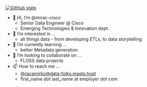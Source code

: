 [![GitHub stats](https://github-readme-stats.vercel.app/api?username=mirac-cisco&show_icons=true&count_private=true)](https://github.com/anuraghazra/github-readme-stats)

- 👋 Hi, I’m @mirac-cisco
  - Senior Data Engineer @ Cisco
  - Emerging Technologies & Innovation dept.
- 👀 I’m interested in ...
  - all things data - from developing ETLs, to data storytelling
- 🌱 I’m currently learning ...
  - better Metadata generation
- 💞️ I’m looking to collaborate on ...
  - FLOSS data projects
- 📫 How to reach me ...
  - @racamirko@data-folks.masto.host
  - first_name dot last_name at employer dot com
  
<!---
mirac-cisco/mirac-cisco is a ✨ special ✨ repository because its `README.md` (this file) appears on your GitHub profile.
You can click the Preview link to take a look at your changes.
--->
